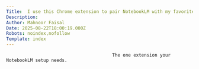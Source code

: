 ```yaml
---
Title:  I use this Chrome extension to pair NotebookLM with my favorite tools in seconds
Description: 
Author: Mahnoor Faisal
Date: 2025-08-22T18:00:19.000Z
Robots: noindex,nofollow
Template: index
---
```


                                            The one extension your NotebookLM setup needs.
                                        